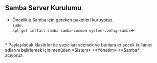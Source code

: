 ## Samba Server Kurulumu
* Öncelikle Samba için gereken paketleri kuruyoruz.
<br><code>sudo apt-get install samba samba-common system-config-samba</code>&larr;
<br>
* Paylaşılacak klasörler ile yazıcıları seçmek ve bunlara erişecek kullanıcı adlarını belirlemek için menüden *Sistem*&rarr;*Yönetim*&rarr;*Samba* açıyoruz.

